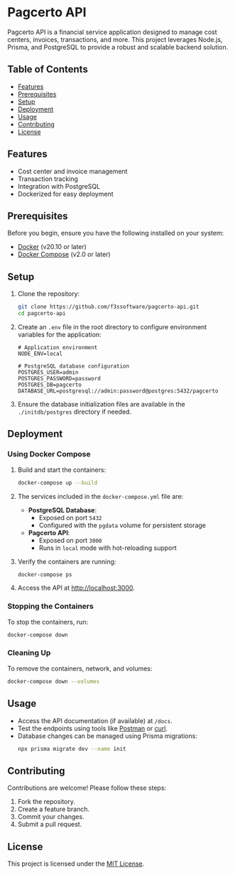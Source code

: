 # Pagcerto API

Pagcerto API is a financial service application designed to manage cost centers, invoices, transactions, and more. This project leverages Node.js, Prisma, and PostgreSQL to provide a robust and scalable backend solution.

## Table of Contents

- [Features](#features)
- [Prerequisites](#prerequisites)
- [Setup](#setup)
- [Deployment](#deployment)
- [Usage](#usage)
- [Contributing](#contributing)
- [License](#license)

## Features

- Cost center and invoice management
- Transaction tracking
- Integration with PostgreSQL
- Dockerized for easy deployment

## Prerequisites

Before you begin, ensure you have the following installed on your system:

- [Docker](https://www.docker.com/) (v20.10 or later)
- [Docker Compose](https://docs.docker.com/compose/) (v2.0 or later)

## Setup

1. Clone the repository:
   ```bash
   git clone https://github.com/f3ssoftware/pagcerto-api.git
   cd pagcerto-api
   ```

2. Create an `.env` file in the root directory to configure environment variables for the application:
   ```env
   # Application environment
   NODE_ENV=local

   # PostgreSQL database configuration
   POSTGRES_USER=admin
   POSTGRES_PASSWORD=password
   POSTGRES_DB=pagcerto
   DATABASE_URL=postgresql://admin:password@postgres:5432/pagcerto
   ```

3. Ensure the database initialization files are available in the `./initdb/postgres` directory if needed.

## Deployment

### Using Docker Compose

1. Build and start the containers:
   ```bash
   docker-compose up --build
   ```

2. The services included in the `docker-compose.yml` file are:
   - **PostgreSQL Database**:
     - Exposed on port `5432`
     - Configured with the `pgdata` volume for persistent storage
   - **Pagcerto API**:
     - Exposed on port `3000`
     - Runs in `local` mode with hot-reloading support

3. Verify the containers are running:
   ```bash
   docker-compose ps
   ```

4. Access the API at [http://localhost:3000](http://localhost:3000).

### Stopping the Containers

To stop the containers, run:
```bash
docker-compose down
```

### Cleaning Up

To remove the containers, network, and volumes:
```bash
docker-compose down --volumes
```

## Usage

- Access the API documentation (if available) at `/docs`.
- Test the endpoints using tools like [Postman](https://www.postman.com/) or [curl](https://curl.se/).
- Database changes can be managed using Prisma migrations:
  ```bash
  npx prisma migrate dev --name init
  ```

## Contributing

Contributions are welcome! Please follow these steps:

1. Fork the repository.
2. Create a feature branch.
3. Commit your changes.
4. Submit a pull request.

## License

This project is licensed under the [MIT License](LICENSE).

